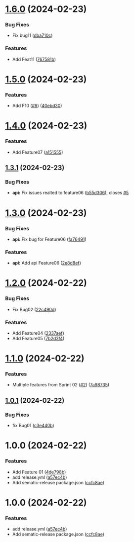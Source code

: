# [1.6.0](https://github.com/vunguyen22271/Auto_Release_01/compare/v1.5.0...v1.6.0) (2024-02-23)


### Bug Fixes

* Fix bug11 ([dba710c](https://github.com/vunguyen22271/Auto_Release_01/commit/dba710c2cad5fbdbee0f0332c8007e4438968987))


### Features

* Add Feat11 ([767581b](https://github.com/vunguyen22271/Auto_Release_01/commit/767581bdf39c5058ccf9b6e430f2230f81cdb60d))

# [1.5.0](https://github.com/vunguyen22271/Auto_Release_01/compare/v1.4.0...v1.5.0) (2024-02-23)


### Features

* Add F10 ([#9](https://github.com/vunguyen22271/Auto_Release_01/issues/9)) ([40ebd30](https://github.com/vunguyen22271/Auto_Release_01/commit/40ebd3092db9cc2e42820c677b2e5432704e2b98))

# [1.4.0](https://github.com/vunguyen22271/Auto_Release_01/compare/v1.3.1...v1.4.0) (2024-02-23)


### Features

* Add Feature07 ([a151555](https://github.com/vunguyen22271/Auto_Release_01/commit/a1515555d2b58cbf2cff5f41140ec0b629618f3b))

## [1.3.1](https://github.com/vunguyen22271/Auto_Release_01/compare/v1.3.0...v1.3.1) (2024-02-23)


### Bug Fixes

* **api:** Fix issues realted to feature06 ([b55d306](https://github.com/vunguyen22271/Auto_Release_01/commit/b55d306a3130ed5a1d196323860f9fc3ee0e4a98)), closes [#5](https://github.com/vunguyen22271/Auto_Release_01/issues/5)

# [1.3.0](https://github.com/vunguyen22271/Auto_Release_01/compare/v1.2.0...v1.3.0) (2024-02-23)


### Bug Fixes

* **api:** Fix bug for Feature06 ([fa76491](https://github.com/vunguyen22271/Auto_Release_01/commit/fa76491bbf094ff5de76271f5ca3672761e10599))


### Features

* **api:** Add api Feature06 ([2e8d8ef](https://github.com/vunguyen22271/Auto_Release_01/commit/2e8d8ef17a77604663bd23d816e014166122db2e))

# [1.2.0](https://github.com/vunguyen22271/Auto_Release_01/compare/v1.1.0...v1.2.0) (2024-02-22)


### Bug Fixes

* Fix Bug02 ([22c490d](https://github.com/vunguyen22271/Auto_Release_01/commit/22c490d68512183fa47aa3f0d706f83e1386932a))


### Features

* Add Feature04 ([2337aef](https://github.com/vunguyen22271/Auto_Release_01/commit/2337aef10cfe035a35f35f6bd665745ec0ad392d))
* Add Feature05 ([7b2d3f4](https://github.com/vunguyen22271/Auto_Release_01/commit/7b2d3f4cc9c28e8c1ddc9a824d10b01e89809a98))

# [1.1.0](https://github.com/vunguyen22271/Auto_Release_01/compare/v1.0.1...v1.1.0) (2024-02-22)


### Features

* Multiple features from Sprint 02 ([#2](https://github.com/vunguyen22271/Auto_Release_01/issues/2)) ([7a98735](https://github.com/vunguyen22271/Auto_Release_01/commit/7a98735c0f65906eec1e192d4cbaa08e41dbec6f))

## [1.0.1](https://github.com/vunguyen22271/Auto_Release_01/compare/v1.0.0...v1.0.1) (2024-02-22)


### Bug Fixes

* fix Bug01 ([c3e440b](https://github.com/vunguyen22271/Auto_Release_01/commit/c3e440b4b8d70b4bbb30cdeee6667f8e9c29f88b))

# 1.0.0 (2024-02-22)


### Features

* Add Feature 01 ([4de798b](https://github.com/vunguyen22271/Auto_Release_01/commit/4de798b79abaed5e91dc53a6ce16ccb6be32fc3b))
* add release.yml ([a57ec4b](https://github.com/vunguyen22271/Auto_Release_01/commit/a57ec4b841ef6c4a94a81b11e90f7de31e20e6eb))
* Add sematic-release package.json ([ccfc8ae](https://github.com/vunguyen22271/Auto_Release_01/commit/ccfc8ae4d557c17e380fd49605b548eab2408a83))

# 1.0.0 (2024-02-22)


### Features

* add release.yml ([a57ec4b](https://github.com/vunguyen22271/Auto_Release_01/commit/a57ec4b841ef6c4a94a81b11e90f7de31e20e6eb))
* Add sematic-release package.json ([ccfc8ae](https://github.com/vunguyen22271/Auto_Release_01/commit/ccfc8ae4d557c17e380fd49605b548eab2408a83))
